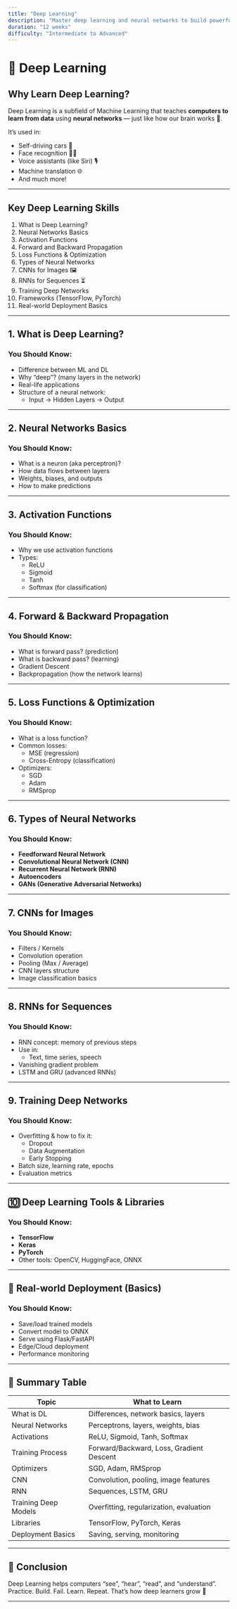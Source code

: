 ```yaml
---
title: "Deep Learning"
description: "Master deep learning and neural networks to build powerful AI systems that can learn complex patterns."
duration: "12 weeks"
difficulty: "Intermediate to Advanced"
---
```


# 🧠 Deep Learning

## Why Learn Deep Learning?

Deep Learning is a subfield of Machine Learning that teaches **computers to learn from data** using **neural networks** — just like how our brain works 🧠.

It’s used in:
- Self-driving cars 🚗  
- Face recognition 🧑‍💻  
- Voice assistants (like Siri) 🎙️  
- Machine translation 🌐  
- And much more!

---

## Key Deep Learning Skills

1. What is Deep Learning?  
2. Neural Networks Basics  
3. Activation Functions  
4. Forward and Backward Propagation  
5. Loss Functions & Optimization  
6. Types of Neural Networks  
7. CNNs for Images 🖼️  
8. RNNs for Sequences ⏳  
9. Training Deep Networks  
10. Frameworks (TensorFlow, PyTorch)  
11. Real-world Deployment Basics  

---

## 1. What is Deep Learning?

### You Should Know:
- Difference between ML and DL  
- Why “deep”? (many layers in the network)  
- Real-life applications  
- Structure of a neural network:  
  - Input → Hidden Layers → Output

---

## 2. Neural Networks Basics

### You Should Know:
- What is a neuron (aka perceptron)?  
- How data flows between layers  
- Weights, biases, and outputs  
- How to make predictions

---

## 3. Activation Functions

### You Should Know:
- Why we use activation functions  
- Types:
  - ReLU
  - Sigmoid
  - Tanh
  - Softmax (for classification)

---

## 4. Forward & Backward Propagation

### You Should Know:
- What is forward pass? (prediction)  
- What is backward pass? (learning)  
- Gradient Descent  
- Backpropagation (how the network learns)

---

## 5. Loss Functions & Optimization

### You Should Know:
- What is a loss function?  
- Common losses:
  - MSE (regression)
  - Cross-Entropy (classification)
- Optimizers:
  - SGD
  - Adam
  - RMSprop

---

## 6. Types of Neural Networks

### You Should Know:
- **Feedforward Neural Network**  
- **Convolutional Neural Network (CNN)**  
- **Recurrent Neural Network (RNN)**  
- **Autoencoders**  
- **GANs (Generative Adversarial Networks)**

---

## 7. CNNs for Images

### You Should Know:
- Filters / Kernels  
- Convolution operation  
- Pooling (Max / Average)  
- CNN layers structure  
- Image classification basics

---

## 8. RNNs for Sequences

### You Should Know:
- RNN concept: memory of previous steps  
- Use in:
  - Text, time series, speech  
- Vanishing gradient problem  
- LSTM and GRU (advanced RNNs)

---

## 9. Training Deep Networks

### You Should Know:
- Overfitting & how to fix it:
  - Dropout
  - Data Augmentation  
  - Early Stopping  
- Batch size, learning rate, epochs  
- Evaluation metrics

---

## 🔟 Deep Learning Tools & Libraries

### You Should Know:
- **TensorFlow**  
- **Keras**  
- **PyTorch**  
- Other tools: OpenCV, HuggingFace, ONNX

---

## 🔁 Real-world Deployment (Basics)

### You Should Know:
- Save/load trained models  
- Convert model to ONNX  
- Serve using Flask/FastAPI  
- Edge/Cloud deployment  
- Performance monitoring

---

## 🧾 Summary Table

| Topic                       | What to Learn                                   |
|----------------------------|--------------------------------------------------|
| What is DL                 | Differences, network basics, layers              |
| Neural Networks            | Perceptrons, layers, weights, bias               |
| Activations                | ReLU, Sigmoid, Tanh, Softmax                     |
| Training Process           | Forward/Backward, Loss, Gradient Descent         |
| Optimizers                 | SGD, Adam, RMSprop                               |
| CNN                        | Convolution, pooling, image features             |
| RNN                        | Sequences, LSTM, GRU                             |
| Training Deep Models       | Overfitting, regularization, evaluation          |
| Libraries                  | TensorFlow, PyTorch, Keras                       |
| Deployment Basics          | Saving, serving, monitoring                      |

---

## 🚀 Conclusion

Deep Learning helps computers “see”, “hear”, “read”, and “understand”.
Practice. Build. Fail. Learn. Repeat. That’s how deep learners grow 🌱

---
